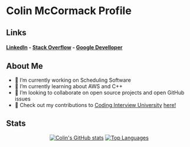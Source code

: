 # Colin McCormack Profile

## Links

#### [LinkedIn](https://www.linkedin.com/in/colin-mccormack-1a4a54229/) - [Stack Overflow](https://stackoverflow.com/users/17237035/colin-mccormack) - [Google Develloper](https://developers.google.com/profile/u/colin_mccormack)

## About Me

- 🔭 I’m currently working on Scheduling Software
- 🌱 I’m currently learning about AWS and C++
- 👯 I’m looking to collaborate on open source projects and open GitHub issues
- :memo: Check out my contributions to [Coding Interview University](https://github.com/jwasham/coding-interview-university) [here!](https://github.com/jwasham/coding-interview-university/pulls?q=is%3Apr+author%3Acolin-mccormack+is%3Aclosed+)

## Stats

<div align="center" width="50%">
  
[![Colin's GitHub stats](https://github-readme-stats.vercel.app/api?username=colin-mccormack&show_icons=true&theme=nord&count_private=true&include_all_commits=true&cache_seconds=7200)](https://github.com/anuraghazra/github-readme-stats)
[![Top Languages](https://github-readme-stats.vercel.app/api/top-langs/?username=colin-mccormack&hide=CMake,Makefile,HTML&layout=compact&theme=nord)](https://github.com/anuraghazra/github-readme-stats)
  
  </div>


